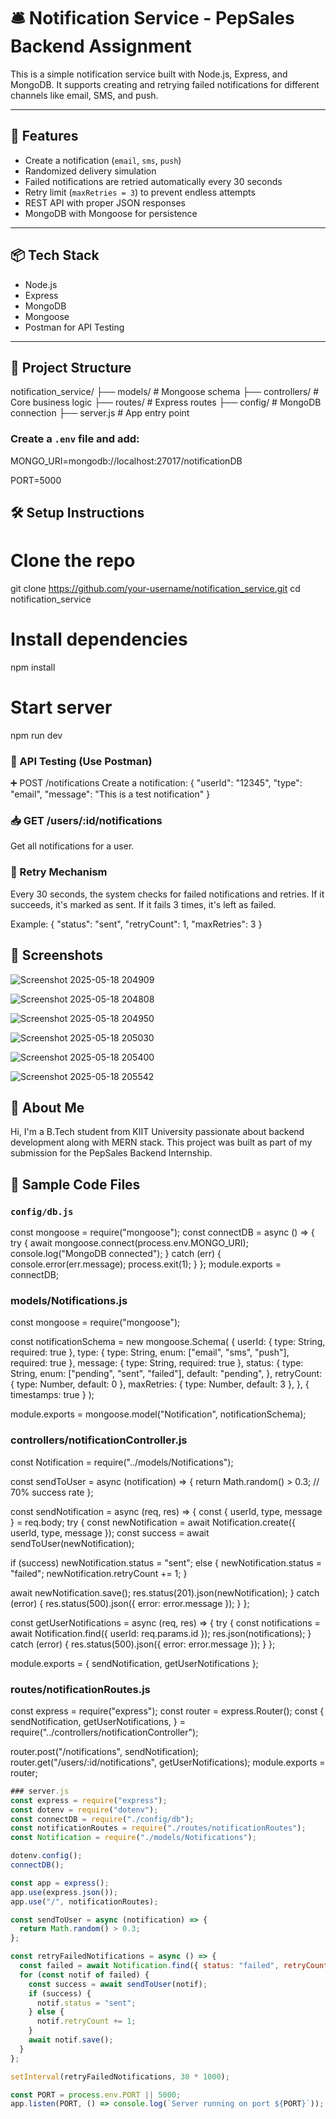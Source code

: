 # 🛎️ Notification Service - PepSales Backend Assignment

This is a simple notification service built with Node.js, Express, and MongoDB. It supports creating and retrying failed notifications for different channels like email, SMS, and push.

---

## 🚀 Features
- Create a notification (`email`, `sms`, `push`)
- Randomized delivery simulation
- Failed notifications are retried automatically every 30 seconds
- Retry limit (`maxRetries = 3`) to prevent endless attempts
- REST API with proper JSON responses
- MongoDB with Mongoose for persistence

---

## 📦 Tech Stack
- Node.js
- Express
- MongoDB
- Mongoose
- Postman for API Testing

---
## 📂 Project Structure
notification_service/
├── models/ # Mongoose schema
├── controllers/ # Core business logic
├── routes/ # Express routes
├── config/ # MongoDB connection
├── server.js # App entry point





### Create a `.env` file and add:
MONGO_URI=mongodb://localhost:27017/notificationDB

PORT=5000



## 🛠️ Setup Instructions


# Clone the repo
git clone https://github.com/your-username/notification_service.git
cd notification_service

# Install dependencies
npm install

# Start server
npm run dev

### 🧪 API Testing (Use Postman)
➕ POST /notifications
Create a notification:
{
  "userId": "12345",
  "type": "email",
  "message": "This is a test notification"
}
### 📥 GET /users/:id/notifications
Get all notifications for a user.

### 🔁 Retry Mechanism
Every 30 seconds, the system checks for failed notifications and retries.
If it succeeds, it's marked as sent.
If it fails 3 times, it's left as failed.

Example:
{
  "status": "sent",
  "retryCount": 1,
  "maxRetries": 3
}
## 📸 Screenshots
![Screenshot 2025-05-18 204909](https://github.com/user-attachments/assets/ef1d37f7-5b38-432c-b272-4b9968f3710c)


![Screenshot 2025-05-18 204808](https://github.com/user-attachments/assets/059878a7-18f5-44a7-a9e3-dca71975a317)


![Screenshot 2025-05-18 204950](https://github.com/user-attachments/assets/4e2f5b07-5d64-4bfc-ab93-9a93a9943821)


![Screenshot 2025-05-18 205030](https://github.com/user-attachments/assets/95312f10-f414-44cc-bec8-714878da1f0a)


![Screenshot 2025-05-18 205400](https://github.com/user-attachments/assets/d621748b-d414-4363-bcf4-1b2fc51297b7)


![Screenshot 2025-05-18 205542](https://github.com/user-attachments/assets/694f2f66-5eae-4c32-9ae4-e3b4837c60e4)



## 💼 About Me
Hi, I'm a B.Tech student from KIIT University passionate about backend development along with MERN stack. This project was built as part of my submission for the PepSales Backend Internship.

## 📄 Sample Code Files
### `config/db.js`
const mongoose = require("mongoose");
const connectDB = async () => {
  try {
    await mongoose.connect(process.env.MONGO_URI);
    console.log("MongoDB connected");
  } catch (err) {
    console.error(err.message);
    process.exit(1);
  }
};
module.exports = connectDB;

### models/Notifications.js
const mongoose = require("mongoose");

const notificationSchema = new mongoose.Schema(
  {
    userId: { type: String, required: true },
    type: { type: String, enum: ["email", "sms", "push"], required: true },
    message: { type: String, required: true },
    status: {
      type: String,
      enum: ["pending", "sent", "failed"],
      default: "pending",
    },
    retryCount: { type: Number, default: 0 },
    maxRetries: { type: Number, default: 3 },
  },
  { timestamps: true }
);

module.exports = mongoose.model("Notification", notificationSchema);


### controllers/notificationController.js
const Notification = require("../models/Notifications");

const sendToUser = async (notification) => {
  return Math.random() > 0.3; // 70% success rate
};

const sendNotification = async (req, res) => {
  const { userId, type, message } = req.body;
  try {
    const newNotification = await Notification.create({ userId, type, message });
    const success = await sendToUser(newNotification);

  if (success) newNotification.status = "sent";
    else {
      newNotification.status = "failed";
      newNotification.retryCount += 1;
    }

  await newNotification.save();
    res.status(201).json(newNotification);
  } catch (error) {
    res.status(500).json({ error: error.message });
  }
};

const getUserNotifications = async (req, res) => {
  try {
    const notifications = await Notification.find({ userId: req.params.id });
    res.json(notifications);
  } catch (error) {
    res.status(500).json({ error: error.message });
  }
};

module.exports = { sendNotification, getUserNotifications };


### routes/notificationRoutes.js
const express = require("express");
const router = express.Router();
const {
  sendNotification,
  getUserNotifications,
} = require("../controllers/notificationController");

router.post("/notifications", sendNotification);
router.get("/users/:id/notifications", getUserNotifications);
module.exports = router;
```js
### server.js
const express = require("express");
const dotenv = require("dotenv");
const connectDB = require("./config/db");
const notificationRoutes = require("./routes/notificationRoutes");
const Notification = require("./models/Notifications");

dotenv.config();
connectDB();

const app = express();
app.use(express.json());
app.use("/", notificationRoutes);

const sendToUser = async (notification) => {
  return Math.random() > 0.3;
};

const retryFailedNotifications = async () => {
  const failed = await Notification.find({ status: "failed", retryCount: { $lt: 3 } });
  for (const notif of failed) {
    const success = await sendToUser(notif);
    if (success) {
      notif.status = "sent";
    } else {
      notif.retryCount += 1;
    }
    await notif.save();
  }
};

setInterval(retryFailedNotifications, 30 * 1000);

const PORT = process.env.PORT || 5000;
app.listen(PORT, () => console.log(`Server running on port ${PORT}`));
```
